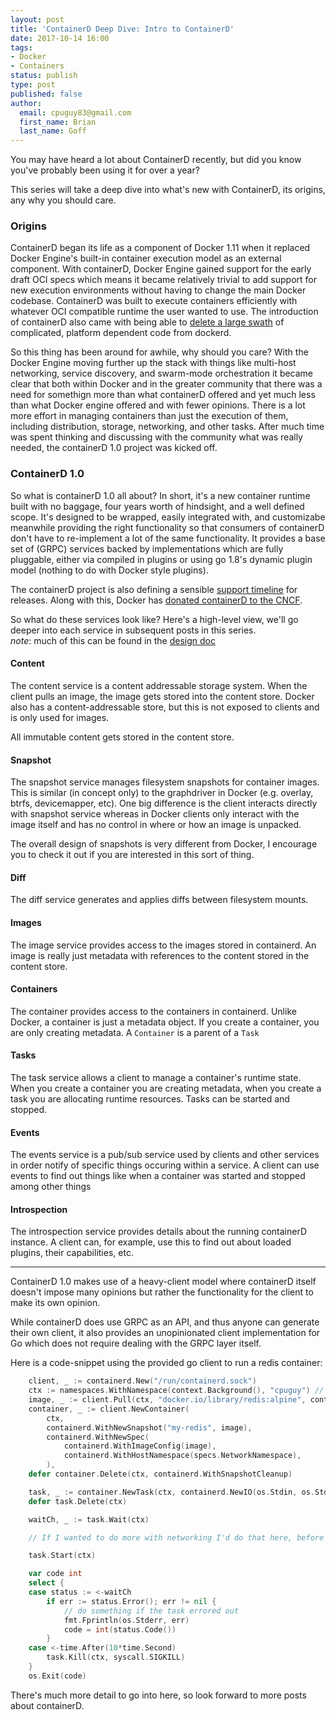 ```yaml
---
layout: post
title: 'ContainerD Deep Dive: Intro to ContainerD'
date: 2017-10-14 16:00
tags:
- Docker
- Containers
status: publish
type: post
published: false
author:
  email: cpuguy83@gmail.com
  first_name: Brian
  last_name: Goff
---
```


You may have heard a lot about ContainerD recently, but did you know you've
probably been using it for over a year?

This series will take a deep dive into what's new with ContainerD, its origins,
any why you should care.

<!--break-->

### Origins

ContainerD began its life as a component of Docker 1.11 when it replaced
Docker Engine's built-in container execution model as an external component.
With containerD, Docker Engine gained support for the early draft OCI specs
which means it became relatively trivial to add support for new execution
environments without having to change the main Docker codebase. ContainerD was
built to execute containers efficiently with whatever OCI compatible runtime
the user wanted to use. The introduction of containerD also came with being
able to
[delete a large swath](https://github.com/moby/moby/pull/20662/commits/6eebe85290327ee9934ea996b6ef82c579789d97)
of complicated, platform dependent code from dockerd.

So this thing has been around for awhile, why should you care? With the Docker
Engine moving further up the stack with things like multi-host networking,
service discovery, and swarm-mode orchestration it became clear that both within
Docker and in the greater community that there was a need for somethign more than
what containerD offered and yet much less than what Docker engine offered and
with fewer opinions.
There is a lot more effort in managing containers than just the execution of them,
including distribution, storage, networking, and other tasks. After much time
was spent thinking and discussing with the community what was really needed, the
containerD 1.0 project was kicked off.

### ContainerD 1.0

So what is containerD 1.0 all about? In short, it's a new container runtime built
with no baggage, four years worth of hindsight, and a well defined scope.
It's designed to be wrapped, easily integrated with, and customizabe meanwhile
providing the right functionality so that consumers of containerD don't have to
re-implement a lot of the same functionality. It provides a base set of (GRPC)
services backed by implementations which are fully pluggable, either via
compiled in plugins or using go 1.8's dynamic plugin model (nothing to do with Docker style plugins).

The containerD project is also defining a sensible
[support timeline](https://github.com/containerd/containerd/blob/master/RELEASES.md#support-horizon)
for releases.
Along with this, Docker has
[donated containerD to the CNCF](https://www.cncf.io/announcement/2017/03/29/containerd-joins-cloud-native-computing-foundation/).

So what do these services look like? Here's a high-level view, we'll go deeper
into each service in subsequent posts in this series.  
*note*: much of this can be found in the
[design doc](https://github.com/containerd/containerd/blob/master/design/architecture.md)

#### Content

The content service is a content addressable storage system. When the client pulls
an image, the image gets stored into the content store. Docker also has a
content-addressable store, but this is not exposed to clients and is only used
for images.

All immutable content gets stored in the content store.

#### Snapshot

The snapshot service manages filesystem snapshots for container images. This is
similar (in concept only) to the graphdriver in Docker (e.g. overlay, btrfs, devicemapper, etc).
One big difference is the client interacts directly with snapshot service whereas
in Docker clients only interact with the image itself and has no control in where
or how an image is unpacked.

The overall design of snapshots is very different from Docker, I encourage you
to check it out if you are interested in this sort of thing.

#### Diff

The diff service generates and applies diffs between filesystem mounts.

#### Images

The image service provides access to the images stored in containerd. An image
is really just metadata with references to the content stored in the content
store.

#### Containers

The container provides access to the containers in containerd. Unlike Docker, a
container is just a metadata object. If you create a container, you are only
creating metadata. A `Container` is a parent of a `Task`

#### Tasks

The task service allows a client to manage a container's runtime state. When
you create a container you are creating metadata, when you create a task you
are allocating runtime resources. Tasks can be started and stopped.

#### Events

The events service is a pub/sub service used by clients and other services in
order notify of specific things occuring within a service. A client can use events
to find out things like when a container was started and stopped among other things

#### Introspection

The introspection service provides details about the running containerD instance.
A client can, for example, use this to find out about loaded plugins, their
capabilities, etc.

----

ContainerD 1.0 makes use of a heavy-client model where containerD itself doesn't
impose many opinions but rather the functionality for the client to make its
own opinion.

While containerD does use GRPC as an API, and thus anyone can generate their
own client, it also provides an unopinionated client implementation for Go which
does not require dealing with the GRPC layer itself.

Here is a code-snippet using the provided go client to run a redis container:

```go
	client, _ := containerd.New("/run/containerd.sock")
	ctx := namespaces.WithNamespace(context.Background(), "cpuguy") // note everything is namespaced
	image, _ := client.Pull(ctx, "docker.io/library/redis:alpine", containerd.WithPullUnpack)
	container, _ := client.NewContainer(
		ctx,
		containerd.WithNewSnapshot("my-redis", image),
		containerd.WithNewSpec(
			containerd.WithImageConfig(image),
			containerd.WithHostNamespace(specs.NetworkNamespace),
		),
	defer container.Delete(ctx, containerd.WithSnapshotCleanup)

	task, _ := container.NewTask(ctx, containerd.NewIO(os.Stdin, os.Stdout, os.Stderr))
	defer task.Delete(ctx)

	waitCh, _ := task.Wait(ctx)

	// If I wanted to do more with networking I'd do that here, before `task.Start()`

	task.Start(ctx)

	var code int
	select {
	case status := <-waitCh
		if err := status.Error(); err != nil {
			// do something if the task errored out
			fmt.Fprintln(os.Stderr, err)
			code = int(status.Code())
		}
	case <-time.After(10*time.Second)
		task.Kill(ctx, syscall.SIGKILL)
	}
	os.Exit(code)
```

There's much more detail to go into here, so look forward to more posts about
containerD.
